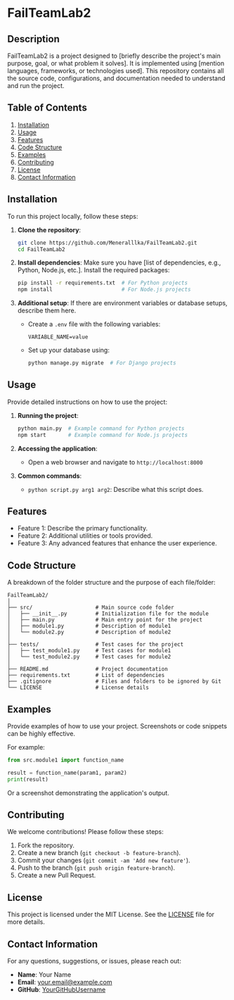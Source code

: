 
# FailTeamLab2

## Description
FailTeamLab2 is a project designed to [briefly describe the project's main purpose, goal, or what problem it solves]. It is implemented using [mention languages, frameworks, or technologies used]. This repository contains all the source code, configurations, and documentation needed to understand and run the project.

## Table of Contents
1. [Installation](#installation)
2. [Usage](#usage)
3. [Features](#features)
4. [Code Structure](#code-structure)
5. [Examples](#examples)
6. [Contributing](#contributing)
7. [License](#license)
8. [Contact Information](#contact-information)

## Installation
To run this project locally, follow these steps:

1. **Clone the repository**:
    ```bash
    git clone https://github.com/Meneralllka/FailTeamLab2.git
    cd FailTeamLab2
    ```

2. **Install dependencies**: Make sure you have [list of dependencies, e.g., Python, Node.js, etc.]. Install the required packages:
    ```bash
    pip install -r requirements.txt  # For Python projects
    npm install                      # For Node.js projects
    ```

3. **Additional setup**: If there are environment variables or database setups, describe them here.
    - Create a `.env` file with the following variables:
      ```env
      VARIABLE_NAME=value
      ```
    - Set up your database using:
      ```bash
      python manage.py migrate  # For Django projects
      ```

## Usage
Provide detailed instructions on how to use the project:

1. **Running the project**:
    ```bash
    python main.py  # Example command for Python projects
    npm start       # Example command for Node.js projects
    ```

2. **Accessing the application**:
    - Open a web browser and navigate to `http://localhost:8000`

3. **Common commands**:
    - `python script.py arg1 arg2`: Describe what this script does.

## Features
- Feature 1: Describe the primary functionality.
- Feature 2: Additional utilities or tools provided.
- Feature 3: Any advanced features that enhance the user experience.

## Code Structure
A breakdown of the folder structure and the purpose of each file/folder:

```
FailTeamLab2/
│
├── src/                    # Main source code folder
│   ├── __init__.py         # Initialization file for the module
│   ├── main.py             # Main entry point for the project
│   ├── module1.py          # Description of module1
│   └── module2.py          # Description of module2
│
├── tests/                  # Test cases for the project
│   ├── test_module1.py     # Test cases for module1
│   └── test_module2.py     # Test cases for module2
│
├── README.md               # Project documentation
├── requirements.txt        # List of dependencies
├── .gitignore              # Files and folders to be ignored by Git
└── LICENSE                 # License details
```

## Examples
Provide examples of how to use your project. Screenshots or code snippets can be highly effective.

For example:
```python
from src.module1 import function_name

result = function_name(param1, param2)
print(result)
```

Or a screenshot demonstrating the application's output.

## Contributing
We welcome contributions! Please follow these steps:

1. Fork the repository.
2. Create a new branch (`git checkout -b feature-branch`).
3. Commit your changes (`git commit -am 'Add new feature'`).
4. Push to the branch (`git push origin feature-branch`).
5. Create a new Pull Request.

## License
This project is licensed under the MIT License. See the [LICENSE](LICENSE) file for more details.

## Contact Information
For any questions, suggestions, or issues, please reach out:

- **Name**: Your Name
- **Email**: your.email@example.com
- **GitHub**: [YourGitHubUsername](https://github.com/YourGitHubUsername)
